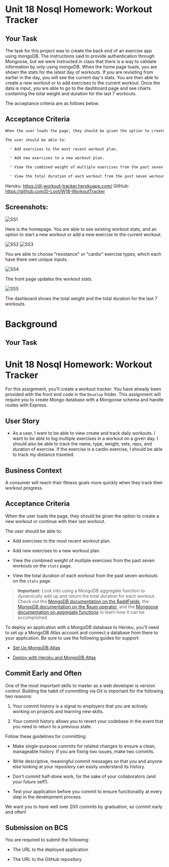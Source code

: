 # Unit 18 Nosql Homework: Workout Tracker

## Your Task

The task for this project was to create the back end of an exercise app using mongoDB. The instructions said to provide authentication through Mongoose, but we were instructed in class that there is a way to validate information by only using mongoDB. When the home page loads, you are shown the stats for the latest day of workouts. If you are revisiting from earlier in the day, you will see the current day's stats. You are then able to create a new workout or to add exercises to the current workout. Once the data is input, you are able to go to the dashboard page and see charts containing the total weight and duration for the last 7 workouts.

The acceptance criteria are as follows below.

## Acceptance Criteria

```md
When the user loads the page, they should be given the option to create a new workout or continue with their last workout.

The user should be able to:

  * Add exercises to the most recent workout plan.

  * Add new exercises to a new workout plan.

  * View the combined weight of multiple exercises from the past seven workouts on the `stats` page.

  * View the total duration of each workout from the past seven workouts on the `stats` page.
```

Heroku: https://dl-workout-tracker.herokuapp.com/
GitHub: https://github.com/D-Loot/W18-WorkoutTracker

## Screenshots:

![SS1](./Assets/SS1.PNG)

Here is the homepage. You are able to see existing workout stats, and an option to start a new workout or add a new exercise to the current workout.

![SS2](./Assets/SS2.PNG)
![SS3](./Assets/SS3.PNG)

You are able to choose "resistance" or "cardio" exercise types, which each have there own unique inputs.

![SS4](./Assets/SS4.PNG)

The front page updates the workout stats.

![SS5](./Assets/SS5.PNG)

The dashboard shows the total weight and the total duration for the last 7 workouts.

# Background

## Your Task

# Unit 18 Nosql Homework: Workout Tracker

For this assignment, you'll create a workout tracker. You have already been provided with the front end code in the `Develop` folder. This assignment will require you to create Mongo database with a Mongoose schema and handle routes with Express.

## User Story

* As a user, I want to be able to view create and track daily workouts. I want to be able to log multiple exercises in a workout on a given day. I should also be able to track the name, type, weight, sets, reps, and duration of exercise. If the exercise is a cardio exercise, I should be able to track my distance traveled.

## Business Context

A consumer will reach their fitness goals more quickly when they track their workout progress.

## Acceptance Criteria

When the user loads the page, they should be given the option to create a new workout or continue with their last workout.

The user should be able to:

  * Add exercises to the most recent workout plan.

  * Add new exercises to a new workout plan.

  * View the combined weight of multiple exercises from the past seven workouts on the `stats` page.

  * View the total duration of each workout from the past seven workouts on the `stats` page.

> **Important:** Look into using a MongoDB aggregate function to dynamically add up and return the total duration for each workout. Check out the [MongoDB documentation on the $addFields](https://docs.mongodb.com/manual/reference/operator/aggregation/addFields/), the [MongoDB documentation on the $sum operator](https://docs.mongodb.com/manual/reference/operator/aggregation/sum/), and the [Mongoose documentation on aggregate functions](https://mongoosejs.com/docs/api.html#aggregate_Aggregate) to learn how it can be accomplished.

To deploy an application with a MongoDB database to Heroku, you'll need to set up a MongoDB Atlas account and connect a database from there to your application. Be sure to use the following guides for support:

  * [Set Up MongoDB Atlas](../04-Important/MongoAtlas-Setup.md)

  * [Deploy with Heroku and MongoDB Atlas](../04-Important/MongoAtlas-Deploy.md)

## Commit Early and Often

One of the most important skills to master as a web developer is version control. Building the habit of committing via Git is important for the following two reasons:

1. Your commit history is a signal to employers that you are actively working on projects and learning new skills.

2. Your commit history allows you to revert your codebase in the event that you need to return to a previous state.

Follow these guidelines for committing:

* Make single-purpose commits for related changes to ensure a clean, manageable history. If you are fixing two issues, make two commits.

* Write descriptive, meaningful commit messages so that you and anyone else looking at your repository can easily understand its history.

* Don't commit half-done work, for the sake of your collaborators (and your future self!).

* Test your application before you commit to ensure functionality at every step in the development process.

We want you to have well over 200 commits by graduation, so commit early and often!

## Submission on BCS

You are required to submit the following:

* The URL to the deployed application

* The URL to the GitHub repository
